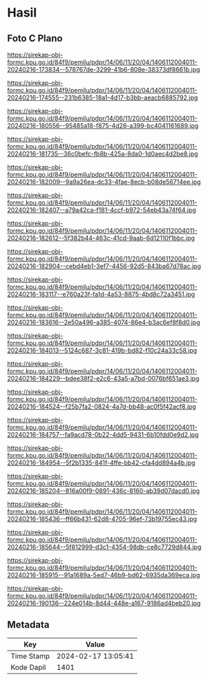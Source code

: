 # Hasil

## Foto C Plano

https://sirekap-obj-formc.kpu.go.id/84f9/pemilu/pdpr/14/06/11/20/04/1406112004011-20240216-173834--578767de-3299-41b6-808e-38373df8661b.jpg

https://sirekap-obj-formc.kpu.go.id/84f9/pemilu/pdpr/14/06/11/20/04/1406112004011-20240216-174555--231b6385-18a1-4d17-b3bb-aeacb6885792.jpg

https://sirekap-obj-formc.kpu.go.id/84f9/pemilu/pdpr/14/06/11/20/04/1406112004011-20240216-180556--95485a18-f875-4d26-a399-bc4041161689.jpg

https://sirekap-obj-formc.kpu.go.id/84f9/pemilu/pdpr/14/06/11/20/04/1406112004011-20240216-181735--36c0befc-fb8b-425a-8da0-1d0aec4d2be8.jpg

https://sirekap-obj-formc.kpu.go.id/84f9/pemilu/pdpr/14/06/11/20/04/1406112004011-20240216-182009--9a9a26ea-dc33-4fae-8ecb-b08de56714ee.jpg

https://sirekap-obj-formc.kpu.go.id/84f9/pemilu/pdpr/14/06/11/20/04/1406112004011-20240216-182407--a79a42ca-f181-4ccf-b972-54eb43a74f64.jpg

https://sirekap-obj-formc.kpu.go.id/84f9/pemilu/pdpr/14/06/11/20/04/1406112004011-20240216-182612--5f382b44-463c-41cd-9aab-6d12110f1bbc.jpg

https://sirekap-obj-formc.kpu.go.id/84f9/pemilu/pdpr/14/06/11/20/04/1406112004011-20240216-182904--cebd4eb1-3ef7-4456-92d5-843ba67d78ac.jpg

https://sirekap-obj-formc.kpu.go.id/84f9/pemilu/pdpr/14/06/11/20/04/1406112004011-20240216-183117--e760a23f-fa1d-4a53-8875-4bd8c72a3451.jpg

https://sirekap-obj-formc.kpu.go.id/84f9/pemilu/pdpr/14/06/11/20/04/1406112004011-20240216-183616--2e50a496-a385-4074-86e4-b3ac6ef8f8d0.jpg

https://sirekap-obj-formc.kpu.go.id/84f9/pemilu/pdpr/14/06/11/20/04/1406112004011-20240216-184013--5124c687-3c81-419b-bd82-f10c24a33c58.jpg

https://sirekap-obj-formc.kpu.go.id/84f9/pemilu/pdpr/14/06/11/20/04/1406112004011-20240216-184229--bdee38f2-e2c6-43a5-a7bd-0076bf651ae3.jpg

https://sirekap-obj-formc.kpu.go.id/84f9/pemilu/pdpr/14/06/11/20/04/1406112004011-20240216-184524--f25b7fa2-0824-4a7d-bb48-ac0f5f42acf8.jpg

https://sirekap-obj-formc.kpu.go.id/84f9/pemilu/pdpr/14/06/11/20/04/1406112004011-20240216-184757--fa9acd78-0b22-4dd5-9431-6b10fdd0e9d2.jpg

https://sirekap-obj-formc.kpu.go.id/84f9/pemilu/pdpr/14/06/11/20/04/1406112004011-20240216-184954--5f2b1335-841f-4ffe-bb42-cfa4dd894a4b.jpg

https://sirekap-obj-formc.kpu.go.id/84f9/pemilu/pdpr/14/06/11/20/04/1406112004011-20240216-185204--816a00f9-0891-436c-8160-ab39d07dacd0.jpg

https://sirekap-obj-formc.kpu.go.id/84f9/pemilu/pdpr/14/06/11/20/04/1406112004011-20240216-185436--ff66b431-62d8-4705-96ef-73b19755ec43.jpg

https://sirekap-obj-formc.kpu.go.id/84f9/pemilu/pdpr/14/06/11/20/04/1406112004011-20240216-185644--5f812999-d3c1-4354-98db-ce8c7729d844.jpg

https://sirekap-obj-formc.kpu.go.id/84f9/pemilu/pdpr/14/06/11/20/04/1406112004011-20240216-185915--91a1689a-5ed7-46b9-bd62-6935da369eca.jpg

https://sirekap-obj-formc.kpu.go.id/84f9/pemilu/pdpr/14/06/11/20/04/1406112004011-20240216-190136--224e014b-8d44-448e-a167-9186ad4beb20.jpg


## Metadata

| Key        | Value               |
| ---------- | ------------------- |
| Time Stamp | 2024-02-17 13:05:41 |
| Kode Dapil | 1401                |




